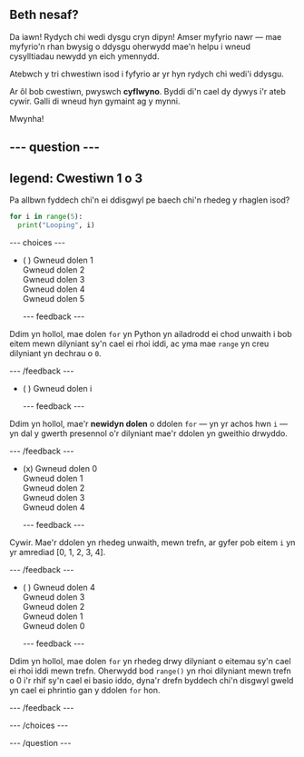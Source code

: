 ## Beth nesaf?

Da iawn! Rydych chi wedi dysgu cryn dipyn! Amser myfyrio nawr — mae myfyrio'n rhan bwysig o ddysgu oherwydd mae'n helpu i wneud cysylltiadau newydd yn eich ymennydd.

Atebwch y tri chwestiwn isod i fyfyrio ar yr hyn rydych chi wedi'i ddysgu.

Ar ôl bob cwestiwn, pwyswch **cyflwyno**. Byddi di'n cael dy dywys i'r ateb cywir. Galli di wneud hyn gymaint ag y mynni.

Mwynha!

--- question ---
---
legend: Cwestiwn 1 o 3
---

Pa allbwn fyddech chi'n ei ddisgwyl pe baech chi'n rhedeg y rhaglen isod?

```python
for i in range(5):
  print("Looping", i)
```

--- choices ---

- ( ) Gwneud dolen 1 <br> Gwneud dolen 2 <br> Gwneud dolen 3 <br> Gwneud dolen 4 <br> Gwneud dolen 5

  --- feedback ---

Ddim yn hollol, mae dolen `for` yn Python yn ailadrodd ei chod unwaith i bob eitem mewn dilyniant sy'n cael ei rhoi iddi, ac yma mae `range` yn creu dilyniant yn dechrau o `0`.

  --- /feedback ---

- ( ) Gwneud dolen i

  --- feedback ---

Ddim yn hollol, mae'r **newidyn dolen** o ddolen `for` — yn yr achos hwn `i` — yn dal y gwerth presennol o'r dilyniant mae'r ddolen yn gweithio drwyddo.

  --- /feedback ---

- (x) Gwneud dolen 0 <br> Gwneud dolen 1 <br> Gwneud dolen 2 <br> Gwneud dolen 3 <br> Gwneud dolen 4

  --- feedback ---

Cywir. Mae'r ddolen yn rhedeg unwaith, mewn trefn, ar gyfer pob eitem `i` yn yr amrediad [0, 1, 2, 3, 4].

  --- /feedback ---

- ( ) Gwneud dolen 4 <br> Gwneud dolen 3 <br> Gwneud dolen 2 <br> Gwneud dolen 1 <br> Gwneud dolen 0

  --- feedback ---

Ddim yn hollol, mae dolen `for` yn rhedeg drwy dilyniant o eitemau sy'n cael ei rhoi iddi mewn trefn. Oherwydd bod `range()` yn rhoi dilyniant mewn trefn o 0 i'r rhif sy'n cael ei basio iddo, dyna'r drefn byddech chi'n disgwyl gweld yn cael ei phrintio gan y ddolen `for` hon.

  --- /feedback ---

--- /choices ---

--- /question ---
